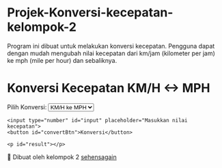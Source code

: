 # Projek-Konversi-kecepatan-kelompok-2
Program ini dibuat untuk melakukan konversi kecepatan. Pengguna dapat dengan mudah mengubah nilai kecepatan dari km/jam (kilometer per jam) ke mph (mile per hour) dan sebaliknya.

<!DOCTYPE html>
<html lang="id">
<head>
  <meta charset="UTF-8">
  <meta name="viewport" content="width=device-width, initial-scale=1.0">
  <title>Konversi KM/H ↔ MPH</title>
  <link rel="stylesheet" href="style.css">
</head>
<body>
  <h1>Konversi Kecepatan KM/H ↔ MPH</h1>

  <div class="container">
    <label for="mode">Pilih Konversi:</label>
    <select id="mode">
      <option value="kmh_mph">KM/H ke MPH</option>
      <option value="mph_kmh">MPH ke KM/H</option>
    </select>

    <input type="number" id="input" placeholder="Masukkan nilai kecepatan">
    <button id="convertBtn">Konversi</button>

    <p id="result"></p>
  </div>

  <footer>
    <p>🚗 Dibuat oleh kelompok 2 <a href="https://github.com/sehensagain" target="_blank">sehensagain</a></p>
  </footer>

  <script src="script.js"></script>
</body>
</html>
